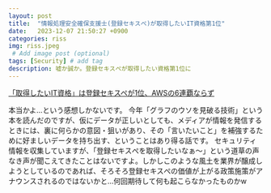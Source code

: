 ```yaml
---
layout: post
title:  "情報処理安全確保支援士(登録セキスぺ)が取得したいIT資格第1位"
date:   2023-12-07 21:50:27 +0900
categories: riss
img: riss.jpeg
 # Add image post (optional)
tags: [Security] # add tag
description: 嘘か誠か。登録セキスぺが取得したい資格第1位に
---
```


[「取得したいIT資格」は登録セキスペが1位、AWSの6連覇ならず](https://xtech.nikkei.com/atcl/nxt/column/18/02661/112100002/)

本当かよ…という感想しかないです。
今年「グラフのウソを見破る技術」という本を読んだのですが、仮にデータが正しいとしても、メディアが情報を発信するときには、裏に何らかの意図・狙いがあり、その「言いたいこと」を補強するために好ましいデータを持ち出す、ということはあり得る話です。
セキュリティ情報を収集していますが、「登録セキスぺを取得したいなぁ〜」という道草の声なき声が聞こえてきたことはないですよ。しかしこのような風土を業界が醸成しようとしているのであれば、そろそろ登録セキスぺの価値が上がる政策施策がアナウンスされるのではないかと…何回期待して何も起こらなかったものかw